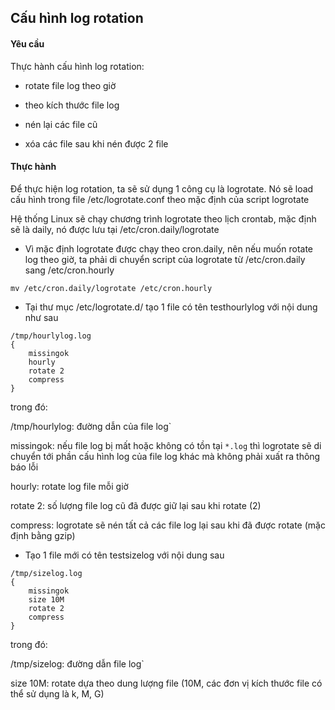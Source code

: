 ## Cấu hình log rotation

#### Yêu cầu

Thực hành cấu hình log rotation:

- rotate file log theo giờ

- theo kích thước file log

- nén lại các file cũ

- xóa các file sau khi nén được 2 file

#### Thực hành

Để thực hiện log rotation, ta sẽ sử dụng 1 công cụ là logrotate. Nó sẽ load cấu hình trong file /etc/logrotate.conf theo mặc định của script logrotate

Hệ thống Linux sẽ chạy chương trình logrotate theo lịch crontab, mặc định sẽ là daily, nó được lưu tại /etc/cron.daily/logrotate

- Vì mặc định logrotate được chạy theo cron.daily, nên nếu muốn rotate log theo giờ, ta phải di chuyển script của logrotate từ /etc/cron.daily sang /etc/cron.hourly

`mv /etc/cron.daily/logrotate /etc/cron.hourly`

- Tại thư mục /etc/logrotate.d/ tạo 1 file có tên testhourlylog với nội dung như sau

```
/tmp/hourlylog.log
{
	missingok
	hourly
	rotate 2
	compress
}
```

trong đó:

/tmp/hourlylog: đường dẫn của file log`

missingok: nếu file log bị mất hoặc không có tồn tại `*.log` thì logrotate sẽ di chuyển tới phần cấu hình log của file log khác mà không phải xuất ra thông báo lỗi

hourly: rotate log file mỗi giờ

rotate 2: số lượng file log cũ đã được giữ lại sau khi rotate (2)

compress: logrotate sẽ nén tất cả các file log lại sau khi đã được rotate (mặc định bằng gzip)

- Tạo 1 file mới có tên testsizelog với nội dung sau

```
/tmp/sizelog.log
{
	missingok
	size 10M
	rotate 2
	compress
}
```

trong đó:

/tmp/sizelog: đường dẫn file log`

size 10M: rotate dựa theo dung lượng file (10M, các đơn vị kích thước file có thể sử dụng là k, M, G)